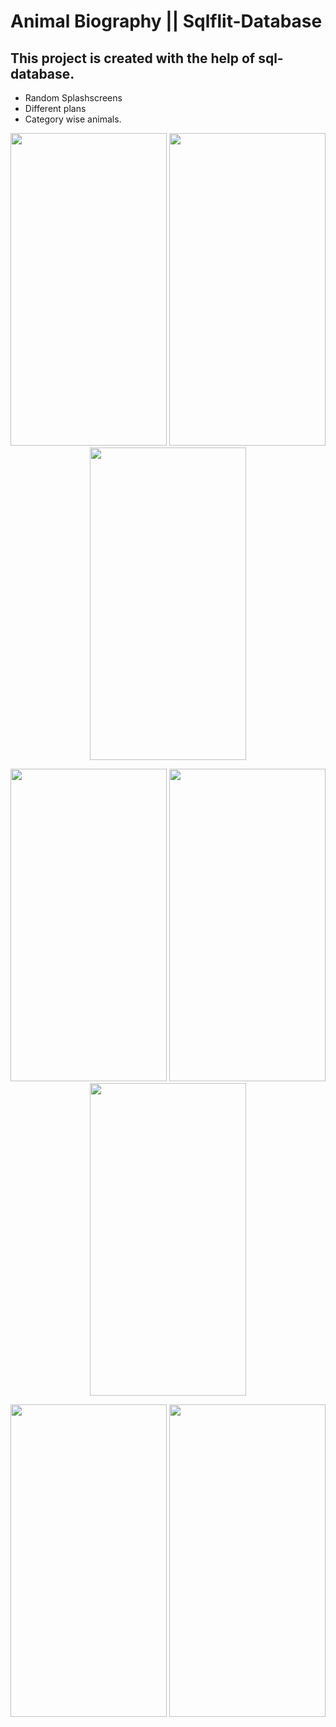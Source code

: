 # Animal Biography || Sqlflit-Database


## This project is created with the help of sql-database.

- Random Splashscreens
- Different plans
- Category wise animals.

<p align=center>
<img src="https://user-images.githubusercontent.com/111565916/202977755-18323639-c3fb-4d26-80d2-0cd728254c1c.jpg" height=500 width=250>
<img src="https://user-images.githubusercontent.com/111565916/202977768-bb3f262f-c545-4054-9c50-70b6543557b9.jpg" height=500 width=250>
<img src="https://user-images.githubusercontent.com/111565916/202977783-164bab7e-26c9-434b-9123-bd3c0e6f8278.jpg" height=500 width=250>
</p>

<p align=center>
<img src="https://user-images.githubusercontent.com/111565916/202977952-da7b02ce-8600-44fd-9c8b-313525ee54ad.jpg" height=500 width=250>
<img src="https://user-images.githubusercontent.com/111565916/202977969-19a8dfb2-f841-48a5-8120-9a8bc1087954.jpg" height=500 width=250>
<img src="https://user-images.githubusercontent.com/111565916/202977983-67b9d296-3483-423f-b50e-bb0e5ca4fa00.jpg" height=500 width=250>
</p>
<p align=center>
<img src="https://user-images.githubusercontent.com/111565916/202978182-32f9ee47-e67b-4678-86be-1d6989594204.jpg" height=500 width=250>
<img src="https://user-images.githubusercontent.com/111565916/202977997-96b6933b-053e-4302-b6b3-30c9bd3808a7.gif" height=500 width=250>
</p>


